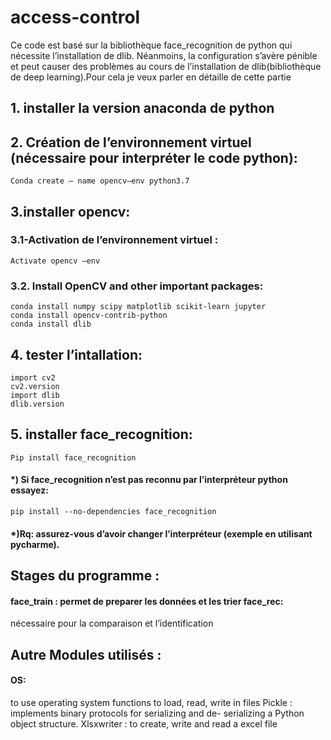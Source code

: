 # access-control

Ce code est basé sur la bibliothèque face_recognition de python qui nécessite l’installation de dlib. Néanmoins, la configuration s’avère pénible et peut causer des problèmes au cours de l’installation de dlib(bibliothèque de deep learning).Pour cela je veux parler en détaille de cette partie

## 1. installer la version anaconda de python



## 2. Création de l’environnement virtuel (nécessaire pour interpréter le code python): 
```
Conda create – name opencv–env python3.7
```

## 3.installer opencv:

### 3.1-Activation de l’environnement virtuel : 
```
Activate opencv –env
``` 
### 3.2. Install OpenCV and other important packages: 
```
conda install numpy scipy matplotlib scikit-learn jupyter 
conda install opencv-contrib-python 
conda install dlib
```

## 4. tester l’intallation: 
```
import cv2
cv2.version
import dlib
dlib.version
```
## 5. installer face_recognition: 
```
Pip install face_recognition 
```
#### *) Si face_recognition n’est pas reconnu par l’interpréteur python essayez: 
```
pip install --no-dependencies face_recognition 
```
#### *)Rq: assurez-vous d’avoir changer l’interpréteur (exemple en utilisant pycharme). 

## Stages du programme :

#### face_train : permet de preparer les données et les trier face_rec: 
nécessaire pour la comparaison et l’identification 

## Autre Modules utilisés :

#### OS: 
to use operating system functions to load, read, write in files Pickle : implements binary protocols for serializing and de- serializing a Python object structure. Xlsxwriter : to create, write and read a excel file






